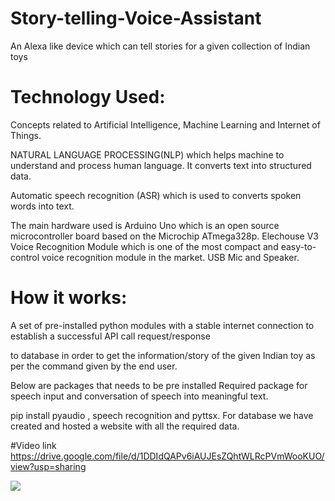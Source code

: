 # Story-telling-Voice-Assistant
An Alexa like device which can tell stories for a given collection of Indian toys

# Technology Used:
Concepts related to Artificial Intelligence, Machine Learning and Internet of Things.

NATURAL LANGUAGE PROCESSING(NLP) which helps machine to understand and process human language. 
It converts text into structured data.

Automatic speech recognition (ASR) which is used to converts spoken words into text.

The main hardware used is Arduino Uno which is an open source microcontroller board based on the 
Microchip ATmega328p.
Elechouse V3 Voice Recognition Module which is one of the most compact and easy-to-control voice recognition module in the market.
USB Mic and Speaker.

# How it works:
A set of pre-installed python modules with a stable internet connection to establish a successful API call request/response 

to database in order to get the information/story of the given Indian toy as per the command given by the end user.

Below are packages that needs to be pre installed
Required package for speech input and conversation of speech into meaningful text.

pip install pyaudio , speech recognition and pyttsx.
For database we have created and hosted a website with all the required data.


#Video link
https://drive.google.com/file/d/1DDIdQAPv6iAUJEsZQhtWLRcPVmWooKUO/view?usp=sharing



<img align="right"> <img src="https://drive.google.com/file/d/1x2LUCfzezfwmK5-DSqjsZcqyANEVprQc/view?usp=sharing">

